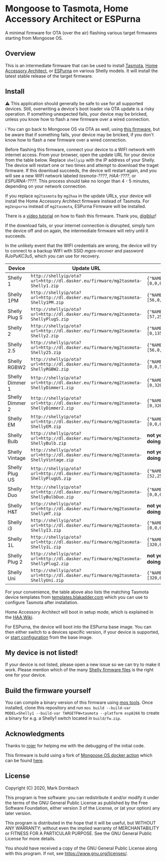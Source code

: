 # Mongoose to Tasmota, Home Accessory Architect or ESPurna

A minimal firmware for OTA (over the air) flashing various target firmwares
starting from Mongoose OS.

## Overview

This is an intermediate firmware that can be used to install [Tasmota](https://github.com/arendst/Tasmota),
[Home Accessory Architect](https://github.com/RavenSystem/haa), or [ESPurna](https://github.com/xoseperez/espurna)
on various Shelly models. It will install the latest stable release of the
target firmware.

## Install

⚠ This application should generally be safe to use for all supported
devices. Still, overwriting a device's boot loader via OTA update is a risky
operation. If something unexpected fails, your device may be bricked, unless you
know how to flash a new firmware over a wired connection.

ℹ You can go back to Mongoose OS via OTA as well, using [this firmware](https://github.com/yaourdt/tasmota-to-mgos),
but be aware that if something fails, your device may be bricked, if you don't
know how to flash a new firmware over a wired connection.

Before flashing this firmware, connect your device to a WIFI network with
internet access. From your browser, open the update URL for your device from the
table below. Replace `shellyip` with the IP address of your Shelly. The device
will restart one or two times and attempt to download the traget firmware. If
this download succeeds, the device will restart again, and you will see a new
WIFI network labeled _tasmota-????_, _HAA-????_, or _ESPURNA-????_.
This process should take no longer than 4 - 5 minutes, depending on your network
connection.

If you replace `mg2tasmota` by `mg2haa` in the update URLs, your device will
install the Home Accessory Architect firmware instead of Tasmota. For
`mg2espurna` instead of `mg2tasmota`, ESPurna Firmware will be installed.

There is a [video tutorial](https://youtu.be/_oRr8FZyyQ0) on how to flash this
firmware. Thank you, [digiblur](https://github.com/digiblur)!

If the download fails, or your internet connection is disrupted, simply turn the
device off and on again, the intermediate firmware will retry until it succeeds.

In the unlikely event that the WIFI credentials are wrong, the device will try
to connect to a backup WIFI with SSID _mgos-recover_ and password _RJoPuKC3u5_,
which you can use for recovery.

Device | Update URL | Tasmota Template
--- | --- | ---
Shelly 1        | `http://shellyip/ota?url=http://dl.dasker.eu/firmware/mg2tasmota-Shelly1.zip`       | `{"NAME":"Shelly 1","GPIO":[0,0,0,0,21,82,0,0,0,0,0,0,0],"FLAG":0,"BASE":46}`
Shelly 1PM      | `http://shellyip/ota?url=http://dl.dasker.eu/firmware/mg2tasmota-Shelly1PM.zip`     | `{"NAME":"Shelly 1PM","GPIO":[56,0,0,0,82,134,0,0,0,0,0,21,0],"FLAG":2,"BASE":18}`
Shelly Plug S   | `http://shellyip/ota?url=http://dl.dasker.eu/firmware/mg2tasmota-ShellyPlugS.zip`   | `{"NAME":"Shelly Plug S","GPIO":[57,255,56,255,0,134,0,0,131,17,132,21,0],"FLAG":2,"BASE":45}`
Shelly 2        | `http://shellyip/ota?url=http://dl.dasker.eu/firmware/mg2tasmota-Shelly2.zip`       | `{"NAME":"Shelly 2","GPIO":[0,135,0,136,21,22,0,0,9,0,10,137,0],"FLAG":0,"BASE":47}`
Shelly 2.5      | `http://shellyip/ota?url=http://dl.dasker.eu/firmware/mg2tasmota-Shelly25.zip`      | `{"NAME":"Shelly 2.5","GPIO":[56,0,17,0,21,83,0,0,6,82,5,22,156],"FLAG":2,"BASE":18}`
Shelly RGBW2    | `http://shellyip/ota?url=http://dl.dasker.eu/firmware/mg2tasmota-ShellyRGBW2.zip`   | `{"NAME":"Shelly RGBW2","GPIO":[0,0,52,0,40,255,0,0,37,17,39,38,0],"FLAG":0,"BASE":18}`
Shelly Dimmer 1 | `http://shellyip/ota?url=http://dl.dasker.eu/firmware/mg2tasmota-ShellyDimmer1.zip` | `{"NAME":"Shelly Dimmer 1","GPIO":[0,3200,0,3232,5504,5536,0,0,192,0,193,288,0,4736],"FLAG":0,"BASE":18}`
Shelly Dimmer 2 | `http://shellyip/ota?url=http://dl.dasker.eu/firmware/mg2tasmota-ShellyDimmer2.zip` | `{"NAME":"Shelly Dimmer 2","GPIO":[0,3200,0,3232,5504,5536,0,0,193,0,192,0,320,4736],"FLAG":0,"BASE":18}`
Shelly EM       | `http://shellyip/ota?url=http://dl.dasker.eu/firmware/mg2tasmota-ShellyEM.zip`      | `{"NAME":"Shelly EM","GPIO":[0,0,0,0,0,0,0,0,6,156,5,21,0],"FLAG":15,"BASE":18}`
Shelly Bulb     | `http://shellyip/ota?url=http://dl.dasker.eu/firmware/mg2tasmota-ShellyBulb.zip`    | **not yet available, only flash if you a perfectly certain about what you are doing**
Shelly Vintage  | `http://shellyip/ota?url=http://dl.dasker.eu/firmware/mg2tasmota-ShellyVintage.zip` | **not yet available, only flash if you a perfectly certain about what you are doing**
Shelly Plug US  | `http://shellyip/ota?url=http://dl.dasker.eu/firmware/mg2tasmota-ShellyPlugUS.zip`  | `{"NAME":"ShellyPlugUS","GPIO":[52,255,57,255,21,134,0,0,131,17,132,157,0],"FLAG":0,"BASE":45}`
Shelly Duo      | `http://shellyip/ota?url=http://dl.dasker.eu/firmware/mg2tasmota-ShellyBulbDuo.zip` | `{"NAME":"Shelly Duo","GPIO":[0,0,0,0,38,37,0,0,0,0,0,0,0],"FLAG":0,"BASE":18}`
Shelly H&T      | `http://shellyip/ota?url=http://dl.dasker.eu/firmware/mg2tasmota-ShellyHT.zip`      | **not yet available, only flash if you a perfectly certain about what you are doing**
Shelly i3       | `http://shellyip/ota?url=http://dl.dasker.eu/firmware/mg2tasmota-ShellyI3.zip`      | `{"NAME":"Shelly i3","GPIO":[0,0,0,0,0,0,0,0,83,84,82,0,0],"FLAG":2,"BASE":18}`
Shelly 1L       | `http://shellyip/ota?url=http://dl.dasker.eu/firmware/mg2tasmota-Shelly1L.zip`      | `{"NAME":"Shelly 1L","GPIO":[320,0,0,0,192,224,0,0,0,0,193,0,0,4736],"FLAG":0,"BASE":18}`
Shelly Plug 2   | `http://shellyip/ota?url=http://dl.dasker.eu/firmware/mg2tasmota-ShellyPlug2.zip`   | **not yet available, only flash if you a perfectly certain about what you are doing**
Shelly Uni      | `http://shellyip/ota?url=http://dl.dasker.eu/firmware/mg2tasmota-ShellyUni.zip`     | `{"NAME":"Shelly Uni","GPIO":[320,0,0,0,225,0,0,0,192,193,0,224,0,4864],"FLAG":0,"BASE":18}`

For your convenience, the table above also lists the matching Tasmota device
templates from [templates.blakadder.com](https://templates.blakadder.com) which
you can use to configure Tasmota after installation.

Home Accessory Architect will boot in setup mode, which is explained in the
[HAA Wiki](https://github.com/RavenSystem/esp-homekit-devices/wiki/Setup-Mode).

For ESPurna, the device will boot into the ESPurna base image. You can then
either switch to a devices specific version, if your device is supported, or
[start configuration](https://github.com/xoseperez/espurna/wiki/Configuration)
from the base image.

## My device is not listed!

If your device is not listed, please open a new issue so we can try to make it
work. Please mention which of the many [Shelly firmware files](https://api.shelly.cloud/files/firmware)
is the right one for your device.

## Build the firmware yourself

You can compile a binary version of this firmware using [mos tools](https://mongoose-os.com/docs/mongoose-os/quickstart/setup.md#1-download-and-install-mos-tool). Once installed, clone this repository and run
`mos build --build-var MODEL=Shelly1 --build-var TARGETFW=tasmota --platform esp8266`
to create a binary for e.g. a Shelly1 switch located in `build/fw.zip`.

## Acknowledgments
Thanks to [rojer](https://github.com/rojer) for helping me with the debugging of
the initial code.

This firmware is build using a fork of [Mongoose OS docker action](https://github.com/dea82/mongoose-os-action)
which can be found [here](https://github.com/yaourdt/mongoose-os-action).

## License

Copyright (C) 2020, Mark Dornbach

This program is free software: you can redistribute it and/or modify
it under the terms of the GNU General Public License as published by
the Free Software Foundation, either version 3 of the License, or
(at your option) any later version.

This program is distributed in the hope that it will be useful,
but WITHOUT ANY WARRANTY; without even the implied warranty of
MERCHANTABILITY or FITNESS FOR A PARTICULAR PURPOSE.  See the
GNU General Public License for more details.

You should have received a copy of the GNU General Public License
along with this program. If not, see https://www.gnu.org/licenses/.
